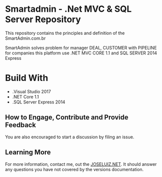 # Smartadmin - .Net MVC & SQL Server Repository

This repository contains the principles and definition of the SmartAdmin.com.br

SmartAdmin solves problem for manager DEAL, CUSTOMER with PIPELINE for companies
this platform use .NET MVC CORE 1.1 and SQL SERVER 2014 Express

# Build With 
* .Visual Studio 2017
* .NET Core 1.1
* .SQL Server Express 2014

## How to Engage, Contribute and Provide Feedback

You are also encouraged to start a discussion by filing an issue.


## Learning More

For more information, contact me, out the [JOSELUIZ.NET](joseluiz.net). It should answer any questions 
you have not covered by the versions documentation.